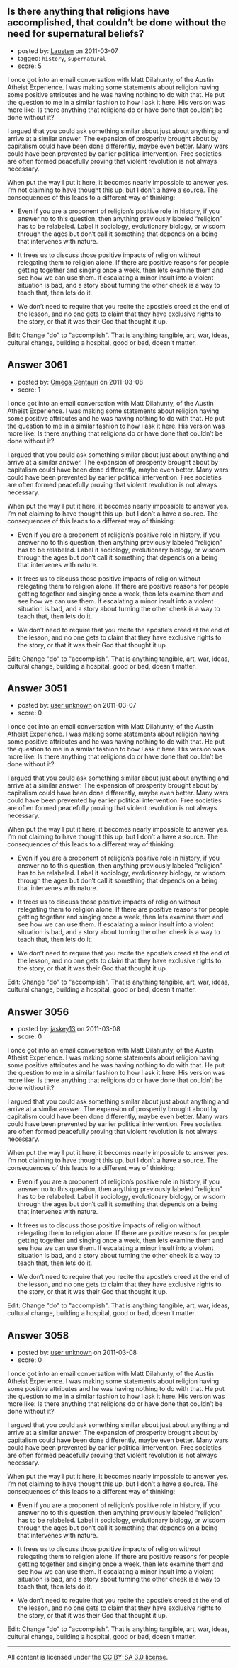 ## Is there anything that religions have accomplished, that couldn’t be done without the need for supernatural beliefs?

- posted by: [Lausten](https://stackexchange.com/users/-1/584-lausten) on 2011-03-07
- tagged: `history`, `supernatural`
- score: 5

I once got into an email conversation with Matt Dilahunty, of the Austin Atheist Experience. I was making some statements about religion having some positive attributes and he was having nothing to do with that. He put the question to me in a similar fashion to how I ask it here. His version was more like: Is there anything that religions do or have done that couldn’t be done without it?

I argued that you could ask something similar about just about anything and arrive at a similar answer. The expansion of prosperity brought about by capitalism could have been done differently, maybe even better. Many wars could have been prevented by earlier political intervention. Free societies are often formed peacefully proving that violent revolution is not always necessary. 

When put the way I put it here, it becomes nearly impossible to answer yes. I’m not claiming to have thought this up, but I don’t a have a source. The consequences of this  leads to a different way of thinking:

 - Even if you are a proponent of religion’s positive role in history, if you answer no to this question, then anything previously labeled “religion” has to be relabeled. Label it sociology, evolutionary biology, or wisdom through the ages but don’t call it something that depends on a being that intervenes with nature. 

 - It frees us to discuss those positive impacts of religion without relegating them to religion alone. If there are positive reasons for people getting together and singing once a week, then lets examine them and see how we can use them. If escalating a minor insult into a violent situation is bad, and a story about turning the other cheek is a way to teach that, then lets do it. 

 - We don’t need to require that you recite the apostle’s creed at the end of the lesson, and no one gets to claim that they have exclusive rights to the story, or that it was their God that thought it up. 

Edit: Change "do" to "accomplish". That is anything tangible, art, war, ideas, cultural change, building a hospital, good or bad, doesn't matter. 



## Answer 3061

- posted by: [Omega Centauri](https://stackexchange.com/users/-1/432-omega-centauri) on 2011-03-08
- score: 1

I once got into an email conversation with Matt Dilahunty, of the Austin Atheist Experience. I was making some statements about religion having some positive attributes and he was having nothing to do with that. He put the question to me in a similar fashion to how I ask it here. His version was more like: Is there anything that religions do or have done that couldn’t be done without it?

I argued that you could ask something similar about just about anything and arrive at a similar answer. The expansion of prosperity brought about by capitalism could have been done differently, maybe even better. Many wars could have been prevented by earlier political intervention. Free societies are often formed peacefully proving that violent revolution is not always necessary. 

When put the way I put it here, it becomes nearly impossible to answer yes. I’m not claiming to have thought this up, but I don’t a have a source. The consequences of this  leads to a different way of thinking:

 - Even if you are a proponent of religion’s positive role in history, if you answer no to this question, then anything previously labeled “religion” has to be relabeled. Label it sociology, evolutionary biology, or wisdom through the ages but don’t call it something that depends on a being that intervenes with nature. 

 - It frees us to discuss those positive impacts of religion without relegating them to religion alone. If there are positive reasons for people getting together and singing once a week, then lets examine them and see how we can use them. If escalating a minor insult into a violent situation is bad, and a story about turning the other cheek is a way to teach that, then lets do it. 

 - We don’t need to require that you recite the apostle’s creed at the end of the lesson, and no one gets to claim that they have exclusive rights to the story, or that it was their God that thought it up. 

Edit: Change "do" to "accomplish". That is anything tangible, art, war, ideas, cultural change, building a hospital, good or bad, doesn't matter. 



## Answer 3051

- posted by: [user unknown](https://stackexchange.com/users/-1/992-user-unknown) on 2011-03-07
- score: 0

I once got into an email conversation with Matt Dilahunty, of the Austin Atheist Experience. I was making some statements about religion having some positive attributes and he was having nothing to do with that. He put the question to me in a similar fashion to how I ask it here. His version was more like: Is there anything that religions do or have done that couldn’t be done without it?

I argued that you could ask something similar about just about anything and arrive at a similar answer. The expansion of prosperity brought about by capitalism could have been done differently, maybe even better. Many wars could have been prevented by earlier political intervention. Free societies are often formed peacefully proving that violent revolution is not always necessary. 

When put the way I put it here, it becomes nearly impossible to answer yes. I’m not claiming to have thought this up, but I don’t a have a source. The consequences of this  leads to a different way of thinking:

 - Even if you are a proponent of religion’s positive role in history, if you answer no to this question, then anything previously labeled “religion” has to be relabeled. Label it sociology, evolutionary biology, or wisdom through the ages but don’t call it something that depends on a being that intervenes with nature. 

 - It frees us to discuss those positive impacts of religion without relegating them to religion alone. If there are positive reasons for people getting together and singing once a week, then lets examine them and see how we can use them. If escalating a minor insult into a violent situation is bad, and a story about turning the other cheek is a way to teach that, then lets do it. 

 - We don’t need to require that you recite the apostle’s creed at the end of the lesson, and no one gets to claim that they have exclusive rights to the story, or that it was their God that thought it up. 

Edit: Change "do" to "accomplish". That is anything tangible, art, war, ideas, cultural change, building a hospital, good or bad, doesn't matter. 



## Answer 3056

- posted by: [jaskey13](https://stackexchange.com/users/-1/1107-jaskey13) on 2011-03-08
- score: 0

I once got into an email conversation with Matt Dilahunty, of the Austin Atheist Experience. I was making some statements about religion having some positive attributes and he was having nothing to do with that. He put the question to me in a similar fashion to how I ask it here. His version was more like: Is there anything that religions do or have done that couldn’t be done without it?

I argued that you could ask something similar about just about anything and arrive at a similar answer. The expansion of prosperity brought about by capitalism could have been done differently, maybe even better. Many wars could have been prevented by earlier political intervention. Free societies are often formed peacefully proving that violent revolution is not always necessary. 

When put the way I put it here, it becomes nearly impossible to answer yes. I’m not claiming to have thought this up, but I don’t a have a source. The consequences of this  leads to a different way of thinking:

 - Even if you are a proponent of religion’s positive role in history, if you answer no to this question, then anything previously labeled “religion” has to be relabeled. Label it sociology, evolutionary biology, or wisdom through the ages but don’t call it something that depends on a being that intervenes with nature. 

 - It frees us to discuss those positive impacts of religion without relegating them to religion alone. If there are positive reasons for people getting together and singing once a week, then lets examine them and see how we can use them. If escalating a minor insult into a violent situation is bad, and a story about turning the other cheek is a way to teach that, then lets do it. 

 - We don’t need to require that you recite the apostle’s creed at the end of the lesson, and no one gets to claim that they have exclusive rights to the story, or that it was their God that thought it up. 

Edit: Change "do" to "accomplish". That is anything tangible, art, war, ideas, cultural change, building a hospital, good or bad, doesn't matter. 



## Answer 3058

- posted by: [user unknown](https://stackexchange.com/users/-1/992-user-unknown) on 2011-03-08
- score: 0

I once got into an email conversation with Matt Dilahunty, of the Austin Atheist Experience. I was making some statements about religion having some positive attributes and he was having nothing to do with that. He put the question to me in a similar fashion to how I ask it here. His version was more like: Is there anything that religions do or have done that couldn’t be done without it?

I argued that you could ask something similar about just about anything and arrive at a similar answer. The expansion of prosperity brought about by capitalism could have been done differently, maybe even better. Many wars could have been prevented by earlier political intervention. Free societies are often formed peacefully proving that violent revolution is not always necessary. 

When put the way I put it here, it becomes nearly impossible to answer yes. I’m not claiming to have thought this up, but I don’t a have a source. The consequences of this  leads to a different way of thinking:

 - Even if you are a proponent of religion’s positive role in history, if you answer no to this question, then anything previously labeled “religion” has to be relabeled. Label it sociology, evolutionary biology, or wisdom through the ages but don’t call it something that depends on a being that intervenes with nature. 

 - It frees us to discuss those positive impacts of religion without relegating them to religion alone. If there are positive reasons for people getting together and singing once a week, then lets examine them and see how we can use them. If escalating a minor insult into a violent situation is bad, and a story about turning the other cheek is a way to teach that, then lets do it. 

 - We don’t need to require that you recite the apostle’s creed at the end of the lesson, and no one gets to claim that they have exclusive rights to the story, or that it was their God that thought it up. 

Edit: Change "do" to "accomplish". That is anything tangible, art, war, ideas, cultural change, building a hospital, good or bad, doesn't matter. 




---

All content is licensed under the [CC BY-SA 3.0 license](https://creativecommons.org/licenses/by-sa/3.0/).
